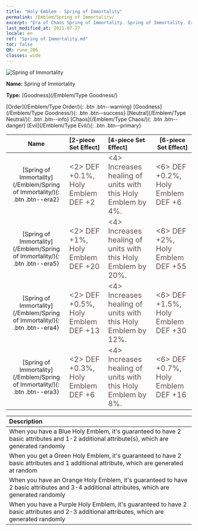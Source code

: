 ```yaml
---
title: "Holy Emblem - Spring of Immortality"
permalink: /Emblem/Spring of Immortality/
excerpt: "Era of Chaos Spring of Immortality. Spring of Immortality. Era of Chaos Holy Emblem Spring of Immortality. Era of Chaos Goodness Spring of Immortality"
last_modified_at: 2021-07-27
locale: en
ref: "Spring of Immortality.md"
toc: false
QR: rune_206
classes: wide
---
```


  ![Spring of Immortality](/images/r/rune_icon_206.png)

 **Name:** Spring of Immortality

 **Type:** [Goodness](/Emblem/Type Goodness/)

  [Order](/Emblem/Type Order/){: .btn .btn--warning}   [Goodness](/Emblem/Type Goodness/){: .btn .btn--success}   [Neutral](/Emblem/Type Neutral/){: .btn .btn--info}   [Chaos](/Emblem/Type Chaos/){: .btn .btn--danger}   [Evil](/Emblem/Type Evil/){: .btn .btn--primary} 

  |  Name    | [2-piece Set Effect] | [4-piece Set Effect] | [6-piece Set Effect]  | 
  |:-----------------------:|:-------------------|:-----------------|----------------| 
  | [Spring of Immortality](/Emblem/Spring of Immortality/){: .btn .btn--era2} | <span style="color: #645252;font-size:20px">&lt;2&gt; DEF +0.1%, Holy Emblem DEF +2</span> | <span style="color: #645252;font-size:20px">&lt;4&gt; Increases healing of units with this Holy Emblem by 4%.</span> | <span style="color: #645252;font-size:20px">&lt;6&gt; DEF +0.2%, Holy Emblem DEF +6</span> | 
  | [Spring of Immortality](/Emblem/Spring of Immortality/){: .btn .btn--era5} | <span style="color: #645252;font-size:20px">&lt;2&gt; DEF +1%, Holy Emblem DEF +20</span> | <span style="color: #645252;font-size:20px">&lt;4&gt; Increases healing of units with this Holy Emblem by 20%.</span> | <span style="color: #645252;font-size:20px">&lt;6&gt; DEF +2%, Holy Emblem DEF +55</span> | 
  | [Spring of Immortality](/Emblem/Spring of Immortality/){: .btn .btn--era4} | <span style="color: #645252;font-size:20px">&lt;2&gt; DEF +0.5%, Holy Emblem DEF +13</span> | <span style="color: #645252;font-size:20px">&lt;4&gt; Increases healing of units with this Holy Emblem by 12%.</span> | <span style="color: #645252;font-size:20px">&lt;6&gt; DEF +1.5%, Holy Emblem DEF +30</span> | 
  | [Spring of Immortality](/Emblem/Spring of Immortality/){: .btn .btn--era3} | <span style="color: #645252;font-size:20px">&lt;2&gt; DEF +0.3%, Holy Emblem DEF +6</span> | <span style="color: #645252;font-size:20px">&lt;4&gt; Increases healing of units with this Holy Emblem by 8%.</span> | <span style="color: #645252;font-size:20px">&lt;6&gt; DEF +0.7%, Holy Emblem DEF +16</span> | 

  |         Description            | 
  |:-------------------------------|
  | When you have a Blue Holy Emblem, it's guaranteed to have 2 basic attributes and 1-2 additional attribute(s), which are generated randomly |
  | When you get a Green Holy Emblem, it's guaranteed to have 2 basic attributes and 1 additional attribute, which are generated at random |
  | When you have an Orange Holy Emblem, it's guaranteed to have 2 basic attributes and 3-4 additional attributes, which are generated randomly |
  | When you have a Purple Holy Emblem, it's guaranteed to have 2 basic attributes and 2-3 additional attributes, which are generated randomly |
